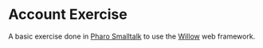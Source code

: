 # Account Exercise
A basic exercise done in [Pharo Smalltalk](https://pharo.org/) to use the [Willow](https://github.com/ba-st/Willow) web framework.
